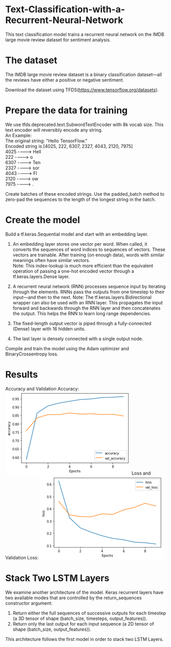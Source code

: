 # Text-Classification-with-a-Recurrent-Neural-Network
This text classification model trains a recurrent neural network on the IMDB large movie review dataset for sentiment analysis.

# The dataset
The IMDB large movie review dataset is a binary classification dataset—all the reviews have either a positive or negative sentiment.

Download the dataset using TFDS(https://www.tensorflow.org/datasets).


# Prepare the data for training
We use tfds.deprecated.text.SubwordTextEncoder with 8k vocab size. This text encoder will reversibly encode any string.  
An Example:  
The original string: "Hello TensorFlow."  
Encoded string is [4025, 222, 6307, 2327, 4043, 2120, 7975]  
4025 ----> Hell  
222 ----> o   
6307 ----> Ten  
2327 ----> sor  
4043 ----> Fl  
2120 ----> ow  
7975 ----> .  

Create batches of these encoded strings. Use the padded_batch method to zero-pad the sequences to the length of the longest string in the batch.

# Create the model
Build a tf.keras.Sequential model and start with an embedding layer.
1. An embedding layer stores one vector per word. When called, it converts the sequences of word indices to sequences of vectors. These vectors are trainable. After training (on enough data), words with similar meanings often have similar vectors.  
Note: This index-lookup is much more efficient than the equivalent operation of passing a one-hot encoded vector through a tf.keras.layers.Dense layer.

2. A recurrent neural network (RNN) processes sequence input by iterating through the elements. RNNs pass the outputs from one timestep to their input—and then to the next.
Note: The tf.keras.layers.Bidirectional wrapper can also be used with an RNN layer. This propagates the input forward and backwards through the RNN layer and then concatenates the output. This helps the RNN to learn long range dependencies.

3. The fixed-length output vector is piped through a fully-connected (Dense) layer with 16 hidden units.

4. The last layer is densely connected with a single output node.

Compile and train the model using the Adam optimizer and BinaryCrossentropy loss.
# Results
Accuracy and Validation Accuracy:
![alt text](https://github.com/MedentzidisCharalampos/Text-Classification-with-a-Recurrent-Neural-Network/blob/main/accuracy1lstm.png)
Loss and Validation Loss:
![alt text](https://github.com/MedentzidisCharalampos/Text-Classification-with-a-Recurrent-Neural-Network/blob/main/Loss_epochs_first_model.png)

# Stack Two LSTM Layers
We examine another architecture of the model.
Keras recurrent layers have two available modes that are controlled by the return_sequences constructor argument:

1. Return either the full sequences of successive outputs for each timestep (a 3D tensor of shape (batch_size, timesteps, output_features)).
2. Return only the last output for each input sequence (a 2D tensor of shape (batch_size, output_features)).

This architecture follows the first model in order to stack two  LSTM Layers.  
